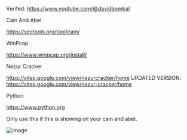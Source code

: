 
Verifed: https://www.youtube.com/@davidbombal

Cain And Abel

https://sectools.org/tool/cain/

WinPcap

https://www.winpcap.org/install/

Nezur Cracker

https://sites.google.com/view/nezurcracker/home
UPDATED VERSION: https://sites.google.com/view/nezur-cracker/home

Python

https://www.python.org

Only use this if this is showing on your cain and abel.

![image](https://github.com/ToolTechnician/Cain-And-Abel-Redistribution-Update/assets/168819134/6c83f45a-b61f-4d72-8f95-1c26dfe109c9)
